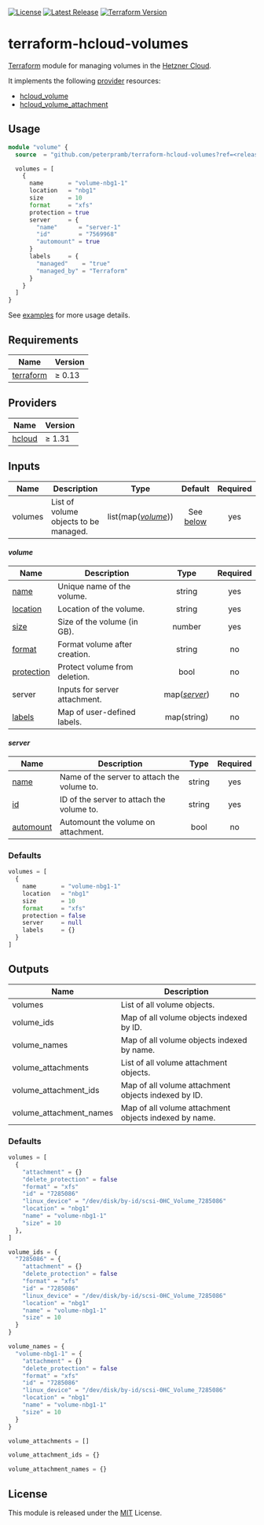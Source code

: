 [![License](https://img.shields.io/github/license/peterpramb/terraform-hcloud-volumes)](https://github.com/peterpramb/terraform-hcloud-volumes/blob/master/LICENSE)
[![Latest Release](https://img.shields.io/github/v/release/peterpramb/terraform-hcloud-volumes?sort=semver)](https://github.com/peterpramb/terraform-hcloud-volumes/releases/latest)
[![Terraform Version](https://img.shields.io/badge/terraform-%E2%89%A5%200.13.0-623ce4)](https://www.terraform.io)


# terraform-hcloud-volumes

[Terraform](https://www.terraform.io) module for managing volumes in the [Hetzner Cloud](https://www.hetzner.com/cloud).

It implements the following [provider](#providers) resources:

- [hcloud\_volume](https://registry.terraform.io/providers/hetznercloud/hcloud/latest/docs/resources/volume)
- [hcloud\_volume\_attachment](https://registry.terraform.io/providers/hetznercloud/hcloud/latest/docs/resources/volume_attachment)


## Usage

```terraform
module "volume" {
  source  = "github.com/peterpramb/terraform-hcloud-volumes?ref=<release>"

  volumes = [
    {
      name       = "volume-nbg1-1"
      location   = "nbg1"
      size       = 10
      format     = "xfs"
      protection = true
      server     = {
        "name"      = "server-1"
        "id"        = "7569968"
        "automount" = true
      }
      labels     = {
        "managed"    = "true"
        "managed_by" = "Terraform"
      }
    }
  ]
}
```

See [examples](https://github.com/peterpramb/terraform-hcloud-volumes/blob/master/examples) for more usage details.


## Requirements

| Name | Version |
|------|---------|
| [terraform](https://www.terraform.io) | &ge; 0.13 |


## Providers

| Name | Version |
|------|---------|
| [hcloud](https://registry.terraform.io/providers/hetznercloud/hcloud) | &ge; 1.31 |


## Inputs

| Name | Description | Type | Default | Required |
|------|-------------|:----:|:-------:|:--------:|
| volumes | List of volume objects to be managed. | list(map([*volume*](#volume))) | See [below](#defaults) | yes |


#### *volume*

| Name | Description | Type | Required |
|------|-------------|:----:|:--------:|
| [name](https://registry.terraform.io/providers/hetznercloud/hcloud/latest/docs/resources/volume#name) | Unique name of the volume. | string | yes |
| [location](https://registry.terraform.io/providers/hetznercloud/hcloud/latest/docs/resources/volume#location) | Location of the volume. | string | yes |
| [size](https://registry.terraform.io/providers/hetznercloud/hcloud/latest/docs/resources/volume#size) | Size of the volume (in GB). | number | yes |
| [format](https://registry.terraform.io/providers/hetznercloud/hcloud/latest/docs/resources/volume#format) | Format volume after creation. | string | no |
| [protection](https://registry.terraform.io/providers/hetznercloud/hcloud/latest/docs/resources/volume#delete_protection) | Protect volume from deletion. | bool | no |
| server | Inputs for server attachment. | map([*server*](#server)) | no |
| [labels](https://registry.terraform.io/providers/hetznercloud/hcloud/latest/docs/resources/volume#labels) | Map of user-defined labels. | map(string) | no |


#### *server*

| Name | Description | Type | Required |
|------|-------------|:----:|:--------:|
| [name](https://registry.terraform.io/providers/hetznercloud/hcloud/latest/docs/resources/server#name) | Name of the server to attach the volume to. | string | yes |
| [id](https://registry.terraform.io/providers/hetznercloud/hcloud/latest/docs/resources/volume_attachment#server_id) | ID of the server to attach the volume to. | string | yes |
| [automount](https://registry.terraform.io/providers/hetznercloud/hcloud/latest/docs/resources/volume_attachment#automount) | Automount the volume on attachment. | bool | no |


### Defaults

```terraform
volumes = [
  {
    name       = "volume-nbg1-1"
    location   = "nbg1"
    size       = 10
    format     = "xfs"
    protection = false
    server     = null
    labels     = {}
  }
]
```


## Outputs

| Name | Description |
|------|-------------|
| volumes | List of all volume objects. |
| volume\_ids | Map of all volume objects indexed by ID. |
| volume\_names | Map of all volume objects indexed by name. |
| volume\_attachments | List of all volume attachment objects. |
| volume\_attachment\_ids | Map of all volume attachment objects indexed by ID. |
| volume\_attachment\_names | Map of all volume attachment objects indexed by name. |


### Defaults

```terraform
volumes = [
  {
    "attachment" = {}
    "delete_protection" = false
    "format" = "xfs"
    "id" = "7285086"
    "linux_device" = "/dev/disk/by-id/scsi-0HC_Volume_7285086"
    "location" = "nbg1"
    "name" = "volume-nbg1-1"
    "size" = 10
  },
]

volume_ids = {
  "7285086" = {
    "attachment" = {}
    "delete_protection" = false
    "format" = "xfs"
    "id" = "7285086"
    "linux_device" = "/dev/disk/by-id/scsi-0HC_Volume_7285086"
    "location" = "nbg1"
    "name" = "volume-nbg1-1"
    "size" = 10
  }
}

volume_names = {
  "volume-nbg1-1" = {
    "attachment" = {}
    "delete_protection" = false
    "format" = "xfs"
    "id" = "7285086"
    "linux_device" = "/dev/disk/by-id/scsi-0HC_Volume_7285086"
    "location" = "nbg1"
    "name" = "volume-nbg1-1"
    "size" = 10
  }
}

volume_attachments = []

volume_attachment_ids = {}

volume_attachment_names = {}
```


## License

This module is released under the [MIT](https://github.com/peterpramb/terraform-hcloud-volumes/blob/master/LICENSE) License.
